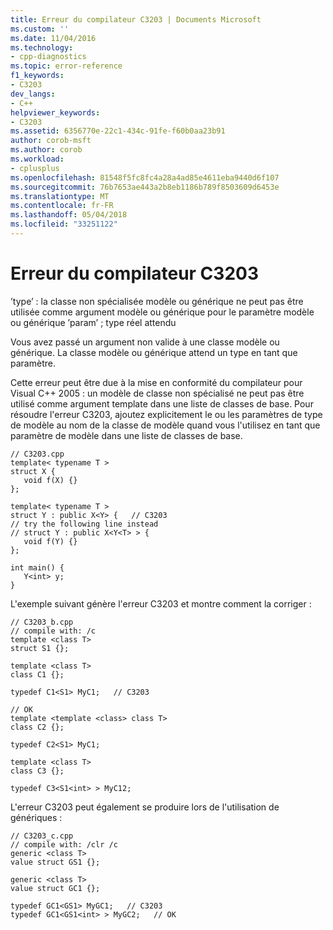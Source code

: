 ```yaml
---
title: Erreur du compilateur C3203 | Documents Microsoft
ms.custom: ''
ms.date: 11/04/2016
ms.technology:
- cpp-diagnostics
ms.topic: error-reference
f1_keywords:
- C3203
dev_langs:
- C++
helpviewer_keywords:
- C3203
ms.assetid: 6356770e-22c1-434c-91fe-f60b0aa23b91
author: corob-msft
ms.author: corob
ms.workload:
- cplusplus
ms.openlocfilehash: 81548f5fc8fc4a28a4ad85e4611eba9440d6f107
ms.sourcegitcommit: 76b7653ae443a2b8eb1186b789f8503609d6453e
ms.translationtype: MT
ms.contentlocale: fr-FR
ms.lasthandoff: 05/04/2018
ms.locfileid: "33251122"
---
```

# <a name="compiler-error-c3203"></a>Erreur du compilateur C3203
’type’ : la classe non spécialisée modèle ou générique ne peut pas être utilisée comme argument modèle ou générique pour le paramètre modèle ou générique ’param’ ; type réel attendu  
  
 Vous avez passé un argument non valide à une classe modèle ou générique. La classe modèle ou générique attend un type en tant que paramètre.  
  
 Cette erreur peut être due à la mise en conformité du compilateur pour Visual C++ 2005 : un modèle de classe non spécialisé ne peut pas être utilisé comme argument template dans une liste de classes de base. Pour résoudre l'erreur C3203, ajoutez explicitement le ou les paramètres de type de modèle au nom de la classe de modèle quand vous l'utilisez en tant que paramètre de modèle dans une liste de classes de base.  
  
```  
// C3203.cpp  
template< typename T >  
struct X {  
   void f(X) {}  
};  
  
template< typename T >  
struct Y : public X<Y> {   // C3203  
// try the following line instead  
// struct Y : public X<Y<T> > {  
   void f(Y) {}  
};  
  
int main() {  
   Y<int> y;  
}  
```  
  
 L'exemple suivant génère l'erreur C3203 et montre comment la corriger :  
  
```  
// C3203_b.cpp  
// compile with: /c  
template <class T>  
struct S1 {};  
  
template <class T>  
class C1 {};  
  
typedef C1<S1> MyC1;   // C3203  
  
// OK  
template <template <class> class T>  
class C2 {};  
  
typedef C2<S1> MyC1;  
  
template <class T>  
class C3 {};  
  
typedef C3<S1<int> > MyC12;  
```  
  
 L'erreur C3203 peut également se produire lors de l'utilisation de génériques :  
  
```  
// C3203_c.cpp  
// compile with: /clr /c  
generic <class T>  
value struct GS1 {};  
  
generic <class T>  
value struct GC1 {};  
  
typedef GC1<GS1> MyGC1;   // C3203  
typedef GC1<GS1<int> > MyGC2;   // OK  
```